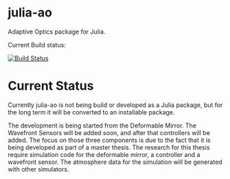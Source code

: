 julia-ao
========

Adaptive Optics package for Julia.

Current Build status:

[![Build Status](https://travis-ci.org/forcaeluz/julia-ao.svg?branch=master)](https://travis-ci.org/forcaeluz/julia-ao)

Current Status
==============

Currently julia-ao is not being build or developed as a Julia package, but for the long term it will be converted to an installable package.

The development is being started from the Deformable Mirror. The Wavefront Sensors will be added soon, and after that controllers will be added. The focus on those three components is due to the fact that it is being developed as part of a master thesis. The research for this thesis require simulation code for the deformable mirror, a controller and a wavefront sensor. The atmosphere data for the simulation will be generated with other simulators.



